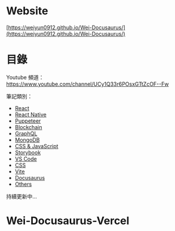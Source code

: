 # Website

[https://weiyun0912.github.io/Wei-Docusaurus/](https://weiyun0912.github.io/Wei-Docusaurus/)


# 目錄

Youtube 頻道：
https://www.youtube.com/channel/UCy1Q33r6POsxGTtZcOF--Fw

筆記類別：
- [React](https://weiyun0912.github.io/Wei-Docusaurus/docs/category/react)
- [React Native](https://weiyun0912.github.io/Wei-Docusaurus/docs/category/react-native)
- [Puppeteer](https://weiyun0912.github.io/Wei-Docusaurus/docs/category/puppeteer)
- [Blockchain](https://weiyun0912.github.io/Wei-Docusaurus/docs/category/blockchain)
- [GraphQL](https://weiyun0912.github.io/Wei-Docusaurus/docs/category/graphql)
- [MongoDB](https://weiyun0912.github.io/Wei-Docusaurus/docs/category/mongodb)
- [CSS & JavaScript](https://weiyun0912.github.io/Wei-Docusaurus/docs/category/css--javascript)
- [Storybook](https://weiyun0912.github.io/Wei-Docusaurus/docs/category/storybook)
- [VS Code](https://weiyun0912.github.io/Wei-Docusaurus/docs/category/vs-code)
- [CSS](https://weiyun0912.github.io/Wei-Docusaurus/docs/category/css)
- [Vite](https://weiyun0912.github.io/Wei-Docusaurus/docs/category/vite)
- [Docusaurus](https://weiyun0912.github.io/Wei-Docusaurus/docs/category/docusaurus)
- [Others](https://weiyun0912.github.io/Wei-Docusaurus/docs/category/others)

持續更新中...

# Wei-Docusaurus-Vercel
